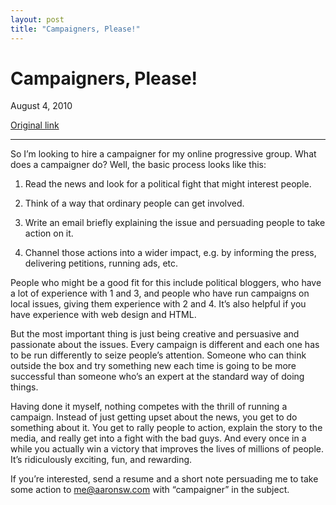 ```yaml
---
layout: post
title: "Campaigners, Please!"
---
```

Campaigners, Please!
====================

August 4, 2010

[Original link](http://www.aaronsw.com/weblog/campaigners)

* * * * *

So I’m looking to hire a campaigner for my online progressive group.
What does a campaigner do? Well, the basic process looks like this:

1.  Read the news and look for a political fight that might interest
    people.

2.  Think of a way that ordinary people can get involved.

3.  Write an email briefly explaining the issue and persuading people to
    take action on it.

4.  Channel those actions into a wider impact, e.g. by informing the
    press, delivering petitions, running ads, etc.

People who might be a good fit for this include political bloggers, who
have a lot of experience with 1 and 3, and people who have run campaigns
on local issues, giving them experience with 2 and 4. It’s also helpful
if you have experience with web design and HTML.

But the most important thing is just being creative and persuasive and
passionate about the issues. Every campaign is different and each one
has to be run differently to seize people’s attention. Someone who can
think outside the box and try something new each time is going to be
more successful than someone who’s an expert at the standard way of
doing things.

Having done it myself, nothing competes with the thrill of running a
campaign. Instead of just getting upset about the news, you get to do
something about it. You get to rally people to action, explain the story
to the media, and really get into a fight with the bad guys. And every
once in a while you actually win a victory that improves the lives of
millions of people. It’s ridiculously exciting, fun, and rewarding.

If you’re interested, send a resume and a short note persuading me to
take some action to [me@aaronsw.com](mailto:me@aaronsw.com) with
“campaigner” in the subject.
